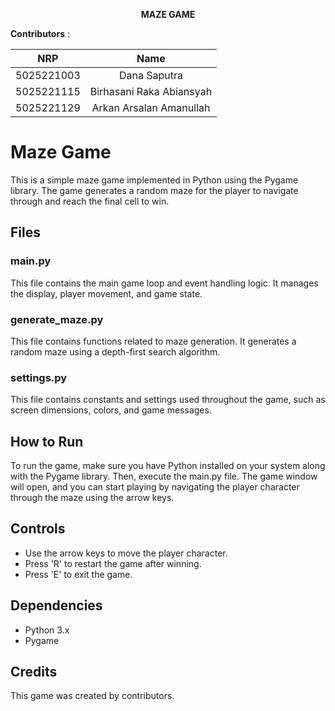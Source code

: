 <div align=center>
  
**MAZE GAME**

</div>

**Contributors** : 

<div align=center>
  
|    NRP     |      Name      |
| :--------: | :------------: |
| 5025221003 | Dana Saputra |
| 5025221115 | Birhasani Raka Abiansyah |
| 5025221129 | Arkan Arsalan Amanullah |

</div>

# Maze Game

This is a simple maze game implemented in Python using the Pygame library. The game generates a random maze for the player to navigate through and reach the final cell to win.

## Files

### main.py

This file contains the main game loop and event handling logic. It manages the display, player movement, and game state.

### generate_maze.py

This file contains functions related to maze generation. It generates a random maze using a depth-first search algorithm.

### settings.py

This file contains constants and settings used throughout the game, such as screen dimensions, colors, and game messages.

## How to Run

To run the game, make sure you have Python installed on your system along with the Pygame library. Then, execute the main.py file. The game window will open, and you can start playing by navigating the player character through the maze using the arrow keys.

## Controls

- Use the arrow keys to move the player character.
- Press 'R' to restart the game after winning.
- Press 'E' to exit the game.

## Dependencies

- Python 3.x
- Pygame

## Credits

This game was created by contributors.

